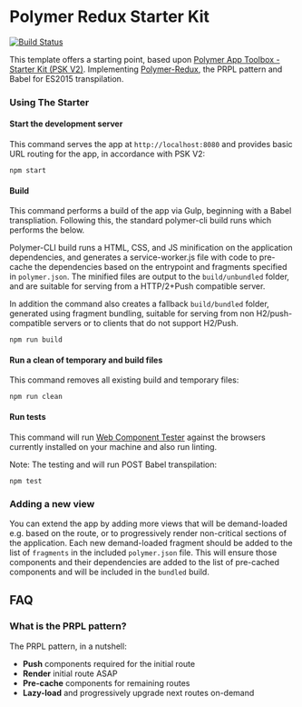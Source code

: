 # Polymer Redux Starter Kit

[![Build Status](https://travis-ci.org/daniel-cotton/polymer-redux-starter.svg?branch=master)](https://travis-ci.org/daniel-cotton/polymer-redux-starter)

This template offers a starting point, based upon <a href="https://github.com/PolymerElements/polymer-starter-kit">Polymer App Toolbox - Starter Kit (PSK V2)</a>. Implementing <a href="https://github.com/tur-nr/polymer-redux">Polymer-Redux</a>, the PRPL pattern and Babel for ES2015 transpilation.

### Using The Starter

#### Start the development server

This command serves the app at `http://localhost:8080` and provides basic URL
routing for the app, in accordance with PSK V2:

    npm start

#### Build

This command performs a build of the app via Gulp, beginning with a Babel
transpliation. Following this, the standard polymer-cli build runs which
performs the below.

Polymer-CLI build runs a HTML, CSS, and JS minification on the application
dependencies, and generates a service-worker.js file with code to pre-cache the
dependencies based on the entrypoint and fragments specified in `polymer.json`.
The minified files are output to the `build/unbundled` folder, and are suitable
for serving from a HTTP/2+Push compatible server.

In addition the command also creates a fallback `build/bundled` folder,
generated using fragment bundling, suitable for serving from non
H2/push-compatible servers or to clients that do not support H2/Push.

    npm run build

#### Run a clean of temporary and build files

This command removes all existing build and temporary files:

    npm run clean

#### Run tests

This command will run [Web Component Tester](https://github.com/Polymer/web-component-tester)
against the browsers currently installed on your machine and also run linting.

Note: The testing and will run POST Babel transpilation:

    npm test

### Adding a new view

You can extend the app by adding more views that will be demand-loaded
e.g. based on the route, or to progressively render non-critical sections of the
application. Each new demand-loaded fragment should be added to the list of
`fragments` in the included `polymer.json` file. This will ensure those
components and their dependencies are added to the list of pre-cached components
and will be included in the `bundled` build.


## FAQ

### What is the PRPL pattern?

The PRPL pattern, in a nutshell:

* **Push** components required for the initial route
* **Render** initial route ASAP
* **Pre-cache** components for remaining routes
* **Lazy-load** and progressively upgrade next routes on-demand

